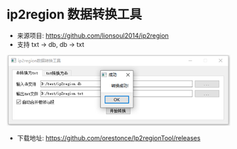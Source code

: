 # ip2region 数据转换工具
  * 来源项目: https://github.com/lionsoul2014/ip2region
  * 支持 txt -> db, db -> txt

![程序截图](image/2.png)

* 下载地址: https://github.com/orestonce/Ip2regionTool/releases
